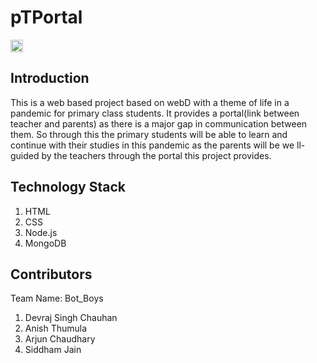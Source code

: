 # pTPortal

<a href="https://hack36.com"> <img src="http://bit.ly/BuiltAtHack36" height=20px> </a>

## Introduction
This is a web based project based on webD with a theme of life in a pandemic for primary class students. It provides a portal(link between teacher and parents) as there is a major gap in communication between them. So through this the primary students will be able to learn and continue with their studies in this pandemic as the parents will be we
ll-guided by the teachers through the portal this project provides.

## Technology Stack
1. HTML
2. CSS
3. Node.js
4. MongoDB

## Contributors

Team Name: Bot_Boys

1. Devraj Singh Chauhan
2. Anish Thumula
3. Arjun Chaudhary
4. Siddham Jain
